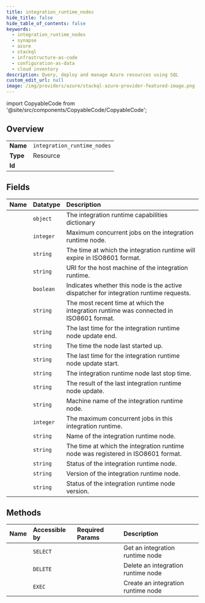 ```yaml
---
title: integration_runtime_nodes
hide_title: false
hide_table_of_contents: false
keywords:
  - integration_runtime_nodes
  - synapse
  - azure    
  - stackql
  - infrastructure-as-code
  - configuration-as-data
  - cloud inventory
description: Query, deploy and manage Azure resources using SQL
custom_edit_url: null
image: /img/providers/azure/stackql-azure-provider-featured-image.png
---
```


import CopyableCode from '@site/src/components/CopyableCode/CopyableCode';




## Overview
<table><tbody>
<tr><td><b>Name</b></td><td><code>integration_runtime_nodes</code></td></tr>
<tr><td><b>Type</b></td><td>Resource</td></tr>
<tr><td><b>Id</b></td><td><CopyableCode code="azure.synapse.integration_runtime_nodes" /></td></tr>
</tbody></table>

## Fields
| Name | Datatype | Description |
|:-----|:---------|:------------|
| <CopyableCode code="capabilities" /> | `object` | The integration runtime capabilities dictionary |
| <CopyableCode code="concurrentJobsLimit" /> | `integer` | Maximum concurrent jobs on the integration runtime node. |
| <CopyableCode code="expiryTime" /> | `string` | The time at which the integration runtime will expire in ISO8601 format. |
| <CopyableCode code="hostServiceUri" /> | `string` | URI for the host machine of the integration runtime. |
| <CopyableCode code="isActiveDispatcher" /> | `boolean` | Indicates whether this node is the active dispatcher for integration runtime requests. |
| <CopyableCode code="lastConnectTime" /> | `string` | The most recent time at which the integration runtime was connected in ISO8601 format. |
| <CopyableCode code="lastEndUpdateTime" /> | `string` | The last time for the integration runtime node update end. |
| <CopyableCode code="lastStartTime" /> | `string` | The time the node last started up. |
| <CopyableCode code="lastStartUpdateTime" /> | `string` | The last time for the integration runtime node update start. |
| <CopyableCode code="lastStopTime" /> | `string` | The integration runtime node last stop time. |
| <CopyableCode code="lastUpdateResult" /> | `string` | The result of the last integration runtime node update. |
| <CopyableCode code="machineName" /> | `string` | Machine name of the integration runtime node. |
| <CopyableCode code="maxConcurrentJobs" /> | `integer` | The maximum concurrent jobs in this integration runtime. |
| <CopyableCode code="nodeName" /> | `string` | Name of the integration runtime node. |
| <CopyableCode code="registerTime" /> | `string` | The time at which the integration runtime node was registered in ISO8601 format. |
| <CopyableCode code="status" /> | `string` | Status of the integration runtime node. |
| <CopyableCode code="version" /> | `string` | Version of the integration runtime node. |
| <CopyableCode code="versionStatus" /> | `string` | Status of the integration runtime node version. |
## Methods
| Name | Accessible by | Required Params | Description |
|:-----|:--------------|:----------------|:------------|
| <CopyableCode code="get" /> | `SELECT` | <CopyableCode code="integrationRuntimeName, nodeName, resourceGroupName, subscriptionId, workspaceName" /> | Get an integration runtime node |
| <CopyableCode code="delete" /> | `DELETE` | <CopyableCode code="integrationRuntimeName, nodeName, resourceGroupName, subscriptionId, workspaceName" /> | Delete an integration runtime node |
| <CopyableCode code="update" /> | `EXEC` | <CopyableCode code="integrationRuntimeName, nodeName, resourceGroupName, subscriptionId, workspaceName" /> | Create an integration runtime node |
